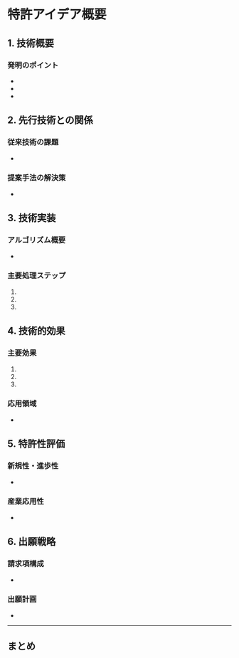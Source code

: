 # 特許アイデア概要

## 1. 技術概要

### 発明のポイント
- 
- 
- 

## 2. 先行技術との関係

### 従来技術の課題
- 

### 提案手法の解決策
- 

## 3. 技術実装

### アルゴリズム概要
- 

### 主要処理ステップ
1. 
2. 
3. 

## 4. 技術的効果

### 主要効果
1. 
2. 
3. 

### 応用領域
- 

## 5. 特許性評価

### 新規性・進歩性
- 

### 産業応用性
- 

## 6. 出願戦略

### 請求項構成
- 

### 出願計画
- 

---

## まとめ